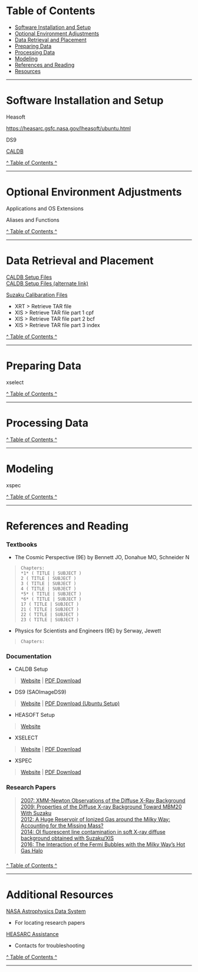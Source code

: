 # <a id="TC">Table of Contents</a>

- [Software Installation and Setup](#SIS)
- [Optional Environment Adjustments](#OEA)
- [Data Retrieval and Placement](#DRP)
- [Preparing Data](#PRED)
- [Processing Data](#PROD)
- [Modeling](#MOD)
- [References and Reading](#REF)
- [Resources](#RES)


---

# <a id="SIS">Software Installation and Setup</a>


Heasoft

https://heasarc.gsfc.nasa.gov/lheasoft/ubuntu.html

DS9

[CALDB](#CALDOC)


[^ Table of Contents ^](#TC)

---

# <a id="OEA">Optional Environment Adjustments</a>

Applications and OS Extensions

Aliases and Functions

[^ Table of Contents ^](#TC)

---

# <a id="DRP">Data Retrieval and Placement</a>
[CALDB Setup Files][caldbsetupfileslink2]  
[CALDB Setup Files (alternate link)][caldbsetupfileslink2]  

[Suzaku Calibaration Files][suzakucaldbfiles]  
- XRT > Retrieve TAR file  
- XIS > Retrieve TAR file part 1 cpf  
- XIS > Retrieve TAR file part 2 bcf  
- XIS > Retrieve TAR file part 3 index  

[^ Table of Contents ^](#TC)

---
# <a id="PRED">Preparing Data</a>
xselect

[^ Table of Contents ^](#TC)

---
# <a id="PROD">Processing Data</a>

[^ Table of Contents ^](#TC)

---
# <a id="MOD">Modeling</a>

xspec

[^ Table of Contents ^](#TC)

---
# <a id="REF">References and Reading</a>

### Textbooks

- The Cosmic Perspective (9E) by Bennett JO, Donahue MO, Schneider N

>```
>Chapters:
>*1* ( TITLE | SUBJECT )
>2 ( TITLE | SUBJECT )
>3 ( TITLE | SUBJECT )
>4 ( TITLE | SUBJECT )
>*5* ( TITLE | SUBJECT )
>*6* ( TITLE | SUBJECT )
>17 ( TITLE | SUBJECT )
>21 ( TITLE | SUBJECT )
>22 ( TITLE | SUBJECT )
>23 ( TITLE | SUBJECT )
>```

- Physics for Scientists and Engineers (9E) by Serway, Jewett

>```
>Chapters:
>
>```


### Documentation

- <a id="CALDOC"></a>CALDB Setup

>[Website][caldbinstallweblink] | [PDF Download][caldbinstallpdflink]

- <a id="DS9DOC"></a>DS9 (SAOImageDS9)

>[Website][ds9homelink] | [PDF Download (Ubuntu Setup)][ds9ubuntupdf]

- <a id="HEADOC"></a>HEASOFT Setup

>[Website][heasoftweblink]

- <a id="XSEDOC"></a>XSELECT 

>[Website][xselectdocweblink] | [PDF Download][xselectdocpdflink]

- <a id="XSPDOC"></a>XSPEC 

>[Website][xspecdocweblink] | [PDF Download][xspecdocpdflink]

### Research Papers


> [2007: XMM-Newton Observations of the Diffuse X-Ray Background][paper2007]  
> [2009: Properties of the Diffuse X-ray Background Toward MBM20 With Suzaku][paper2009]  
> [2012: A Huge Reservoir of Ionized Gas around the Milky Way: Accounting for the Missing Mass?][paper2012]  
> [2014: OI fluorescent line contamination in soft X-ray diffuse background obtained with Suzaku/XIS][paper2014]  
> [2016: The Interaction of the Fermi Bubbles with the Milky Way’s Hot Gas Halo][paper2016]  



### 

[^ Table of Contents ^](#TC)

---
# <a id="RES">Additional Resources</a>  
  
[NASA Astrophysics Data System][nasaads]  
- For locating research papers  

[HEASARC Assistance][helpformlink]  
- Contacts for troubleshooting

[^ Table of Contents ^](#TC)

---  

[caldbinstallweblink]:https://heasarc.gsfc.nasa.gov/docs/heasarc/caldb/caldb_install.html

[caldbinstallpdflink]:http://heasarc.gsfc.nasa.gov/FTP/caldb/docs/memos/cal_gen_94_004/cal_gen_94_004.pdf

[suzakucaldbfiles]:https://heasarc.gsfc.nasa.gov/docs/heasarc/caldb/suzaku/

[caldbsetupfileslink]:http://heasarc.gsfc.nasa.gov/FTP/caldb/software/tools/caldb_setup_files.tar.Z

[caldbsetupfileslink2]:ftp://cda.cfa.harvard.edu/pub/arcftp/heasarc/caldb/software/tools/caldb_setup_files.tar.Z

[helpformlink]:https://heasarc.gsfc.nasa.gov/cgi-bin/Feedback

[ds9ubuntupdf]:https://www.iiap.res.in/files/DS9-Ubuntu_0.pdf

[ds9homelink]:http://ds9.si.edu/site/Home.html

[nasaads]:https://ui.adsabs.harvard.edu/

[heasoftdownloadlink]:http://heasarc.gsfc.nasa.gov/lheasoft/download.html

[heasoftweblink]:https://heasarc.gsfc.nasa.gov/lheasoft/install.html

[ftoolshelplink]:http://heasarc.gsfc.nasa.gov/cgi-bin/ftoolshelp

[xspecdocpdflink]:https://heasarc.gsfc.nasa.gov/docs/xanadu/xspec/XspecManual.pdf

[xspecdocweblink]:https://heasarc.gsfc.nasa.gov/docs/xanadu/xspec/manual/manual.html

[xselectdocpdflink]:http://legacy.gsfc.nasa.gov/FTP/software/lheasoft/release/doc/xselect/Xselect_2.4.pdf

[xselectdocweblink]:https://heasarc.nasa.gov/docs/software/lheasoft/ftools/xselect/xselect.html


[paper2007]:https://iopscience.iop.org/article/10.1086/512032

[paper2009]:https://iopscience.iop.org/article/10.1088/0004-637X/707/1/644

[paper2012]:https://iopscience.iop.org/article/10.1088/2041-8205/756/1/L8

[paper2014]:https://doi.org/10.1093/pasj/psu007

[paper2016]:https://iopscience.iop.org/article/10.3847/0004-637X/829/1/9
